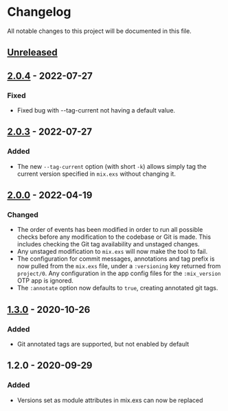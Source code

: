 <!-- markdownlint-disable -->

# Changelog
All notable changes to this project will be documented in this file.

## [Unreleased]

## [2.0.4] - 2022-07-27
### Fixed
- Fixed bug with --tag-current not having a default value.

## [2.0.3] - 2022-07-27
### Added
- The new `--tag-current` option (with short `-k`) allows simply tag the current
  version specified in `mix.exs` without changing it.

## [2.0.0] - 2022-04-19
### Changed
- The order of events has been modified in order to run all possible checks before any modification to the codebase or Git is made. This includes checking the Git tag availability and unstaged changes.
- Any unstaged modification to `mix.exs` will now make the tool to fail.
- The configuration for commit messages, annotations and tag prefix is now pulled from the `mix.exs` file, under a `:versioning` key returned from `project/0`. Any configuration in the app config files for the `:mix_version` OTP app is ignored.
- The `:annotate` option now defaults to `true`, creating annotated git tags.

## [1.3.0] - 2020-10-26
### Added
- Git annotated tags are supported, but not enabled by default

## 1.2.0 - 2020-09-29
### Added
- Versions set as module attributes in mix.exs can now be replaced

[Unreleased]: https://github.com/lud/mix_version/compare/v2.0.4...HEAD
[2.0.4]: https://github.com/lud/mix_version/compare/v2.0.3...v2.0.4
[2.0.3]: https://github.com/lud/mix_version/compare/v2.0.0...v2.0.3
[2.0.0]: https://github.com/lud/mix_version/compare/v1.3.0...v2.0.0
[1.3.0]: https://github.com/lud/mix_version/compare/v1.2.0...v1.3.0
